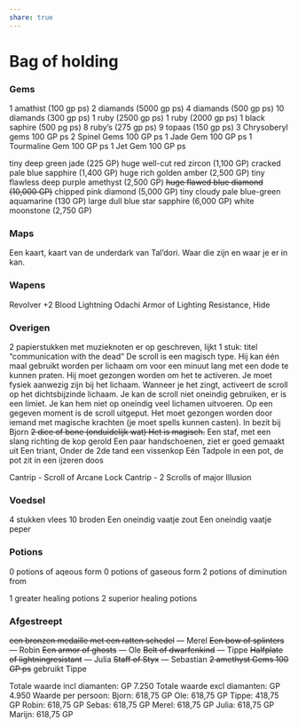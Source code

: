 ```yaml
---
share: true
---
```


# Bag of holding
### Gems
1 amathist (100 gp ps)
2 diamands (5000 gp ps)
4 diamands (500 gp ps)
10 diamands (300 gp ps)
1 ruby (2500 gp ps)
1 ruby (2000 gp ps)
1 black saphire (500 pg ps)
8 ruby’s (275 gp ps)
9 topaas (150 gp ps)
3 Chrysoberyl gems 100 GP ps
2 Spinel Gems 100 GP ps
1 Jade Gem 100 GP ps
1 Tourmaline Gem 100 GP ps
1 Jet Gem 100 GP ps

tiny deep green jade (225 GP)
huge well-cut red zircon (1,100 GP)
cracked pale blue sapphire (1,400 GP)
huge rich golden amber (2,500 GP)
tiny flawless deep purple amethyst (2,500 GP)
~~huge flawed blue diamond (10,000 GP)~~
chipped pink diamond (5,000 GP)
tiny cloudy pale blue-green aquamarine (130 GP)
large dull blue star sapphire (6,000 GP)
white moonstone (2,750 GP)

### Maps
Een kaart, kaart van de underdark van Tal’dori. Waar die zijn en waar je er in kan.

### Wapens
Revolver +2
Blood Lightning Odachi
Armor of Lighting Resistance, Hide

### Overigen
2 papierstukken met muzieknoten er op geschreven, lijkt 1 stuk: titel “communication with the dead”
	De scroll is een magisch type. Hij kan één maal gebruikt worden per lichaam om voor een minuut lang met een dode te kunnen praten. Hij moet gezongen worden om het te activeren. Je moet fysiek aanwezig zijn bij het lichaam. Wanneer je het zingt, activeert de scroll op het dichtsbijzinde lichaam. Je kan de scroll niet oneindig gebruiken, er is een limiet. Je kan hem niet op oneindig veel lichamen uitvoeren. Op een gegeven moment is de scroll uitgeput. Het moet gezongen worden door iemand met magische krachten (je moet spells kunnen casten).
In bezit bij Bjorn ~~2 dice of bone (onduidelijk wat) 
	 Het is magisch.~~ 
Een staf, met een slang richting de kop gerold
Een paar handschoenen, ziet er goed gemaakt uit
Een triant, Onder de 2de tand een vissenkop
Eén Tadpole in een pot, de pot zit in een ijzeren doos

Cantrip - Scroll of Arcane Lock
Cantrip - 2 Scrolls of major Illusion

### Voedsel
4 stukken vlees
10 broden
Een oneindig vaatje zout
Een oneindig vaatje peper

### Potions
0 potions of aqeous form
0 potions of gaseous form
2 potions of diminution from

1 greater healing potions
2 superior healing potions

### Afgestreept
~~een bronzen medaille met een ratten schedel~~ — Merel
~~Een bow of splinters~~ — Robin
~~Een armor of ghosts~~ — Ole
~~Belt of dwarfenkind~~ — Tippe
~~Halfplate of lightningresistant~~ — Julia
~~Staff of Styx~~ — Sebastian
~~2 amethyst Gems 100 GP ps~~ gebruikt Tippe


Totale waarde incl diamanten: GP 7.250
Totale waarde excl diamanten: GP 4.950
Waarde per persoon:
Bjorn: 618,75 GP
Ole: 618,75 GP
Tippe: 418,75 GP
Robin: 618,75 GP
Sebas: 618,75 GP
Merel: 618,75 GP
Julia: 618,75 GP
Marijn: 618,75 GP